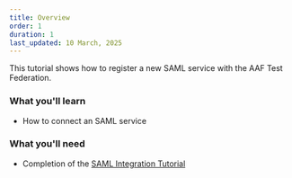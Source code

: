 ```yaml
---
title: Overview
order: 1
duration: 1
last_updated: 10 March, 2025
---
```


This tutorial shows how to register a new SAML service with the AAF Test Federation.

### What you'll learn

- How to connect an SAML service

### What you'll need

- Completion of the [SAML Integration Tutorial](/saml-integration/01-overview)